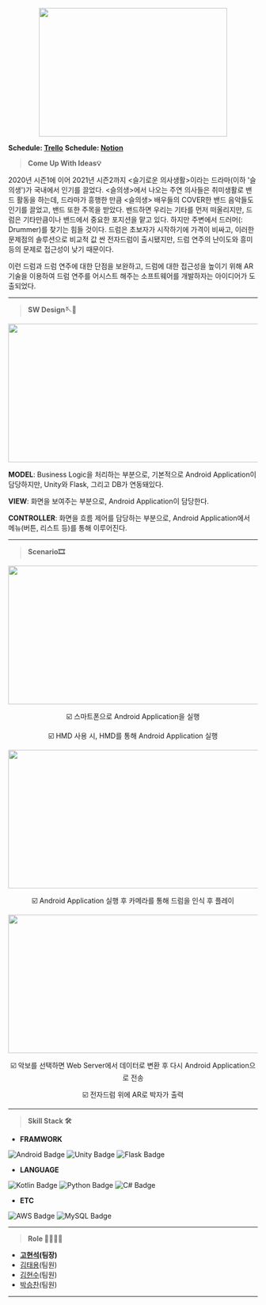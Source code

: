 <p align="center"><img src="https://user-images.githubusercontent.com/56003992/138816338-49083cd9-569a-4f34-b001-ba6584ae2a2e.png"  width="380" height="260"></p>
 
**Schedule: [Trello](https://trello.com/b/JNV0cOVH/2022-캡스톤-디자인)**
**Schedule: [Notion](https://www.notion.so/7c8c7486bb58445e9a5a1155db8f7817)**
&nbsp;
&nbsp;
&nbsp;
> **Come Up With Ideas💡** 

2020년 시즌1에 이어 2021년 시즌2까지 <슬기로운 의사생활>이라는 드라마(이하 '슬의생')가 국내에서 인기를 끌었다. <슬의생>에서 나오는 주연 의사들은 취미생활로 밴드 활동을 하는데, 드라마가 흥행한 만큼 <슬의생> 배우들의 COVER한 밴드 음악들도 인기를 끌었고, 밴드 또한 주목을 받았다. 밴드하면 우리는 기타를 먼저 떠올리지만, 드럼은 기타만큼이나 밴드에서 중요한 포지션을 맡고 있다. 하지만 주변에서 드러머(: Drummer)를 찾기는 힘들 것이다. 드럼은 초보자가 시작하기에 가격이 비싸고, 이러한 문제점의 솔루션으로 비교적 값 싼 전자드럼이 출시됐지만, 드럼 연주의 난이도와 흥미 등의 문제로 접근성이 낮기 때문이다. 
 
 이런 드럼과 드럼 연주에 대한 단점을 보완하고, 드럼에 대한 접근성을 높이기 위해 AR기술을 이용하여 드럼 연주를 어시스트 해주는 소프트웨어를 개발하자는 아이디어가 도출되었다.

* * *

> **SW Design🪡🧵** 

<p align="center"><img src="https://user-images.githubusercontent.com/56003992/148493823-8cff6056-839a-49a4-87a1-8d28eab45083.png"  width="600" height="280"></p>

 **MODEL**: Business Logic을 처리하는 부분으로, 기본적으로 Android Application이 담당하지만, Unity와 Flask, 그리고 DB가 연동돼있다.
 
 **VIEW**: 화면을 보여주는 부분으로, Android Application이 담당한다.
 
 **CONTROLLER**: 화면을 흐름 제어를 담당하는 부분으로, Android Application에서 메뉴(버튼, 리스트 등)를 통해 이루어진다.


* * *

> **Scenario🎞** 

<p align="center"><img src="https://user-images.githubusercontent.com/56003992/148495180-d9b5c27a-7e70-49ca-b892-b42326893352.png"  width="600" height="280"></p>

 <div align="center"> ☑️ 스마트폰으로 Android Application을 실행
  
 ☑️ HMD 사용 시, HMD를 통해 Android Application 실행 </div>
 
<p align="center"><img src="https://user-images.githubusercontent.com/56003992/148495216-fe4eaa01-6085-4467-84e6-d8e9aaa866ba.png"  width="600" height="280"></p>

<div align="center"> ☑️ Android Application 실행 후 카메라를 통해 드럼을 인식 후 플레이 </div>
 
<p align="center"><img src="https://user-images.githubusercontent.com/56003992/148495234-fc42bbbd-7257-4b0d-9303-344d27c85b3f.png"  width="600" height="280"></p>

<div align="center"> ☑️ 악보를 선택하면 Web Server에서 데이터로 변환 후 다시 Android Application으로 전송
  
☑️ 전자드럼 위에 AR로 박자가 출력 </div>

* * *

> **Skill Stack 🛠**

- **FRAMWORK**
 
![Android Badge](https://img.shields.io/badge/-Android-3DDC84?style=flat&logo=Android&logoColor=FFFFFF) ![Unity Badge](https://img.shields.io/badge/-Unity-000000?style=flat&logo=Unity&logoColor=FFFFFF) ![Flask Badge](https://img.shields.io/badge/-Flask-FFFFFF?style=flat&logo=Flask&logoColor=000000) 

- **LANGUAGE**
 
![Kotlin Badge](https://img.shields.io/badge/-Kotlin-0095D5?style=flat&logo=Kotlin&logoColor=FFFFFF) ![Python Badge](https://img.shields.io/badge/-Python-D3D3D3?style=flat&logo=Python) ![C# Badge](https://img.shields.io/badge/-C%23-000000?style=flat&logo=Csharp) 

- **ETC**
 
![AWS Badge](https://img.shields.io/badge/-AWS-FFD400?style=flat&logo=AmazonAWS&logoColor=232F3E) ![MySQL Badge](https://img.shields.io/badge/-MySQL-D3D3D3?style=flat&logo=MySQL) 

* * *

> **Role 👨‍👨‍👦‍👦**
- **[고현석](https://github.com/khsexk)(팀장)**
- [김태용](https://github.com/YongsHub)(팀원)
- [김현수](https://github.com/KimHacne)(팀원)
- [박승찬](https://github.com/eemdeeks)(팀원)

* * *
